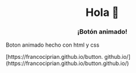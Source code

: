 <h1 align = "center"> Hola 👋</h1>
<h3 align = "center"> ¡Botón animado! </h3>

<p>Boton animado hecho con html y css</p>
[https://francociprian.github.io/button. github.io/](https://francociprian.github.io/button.github.io/)
